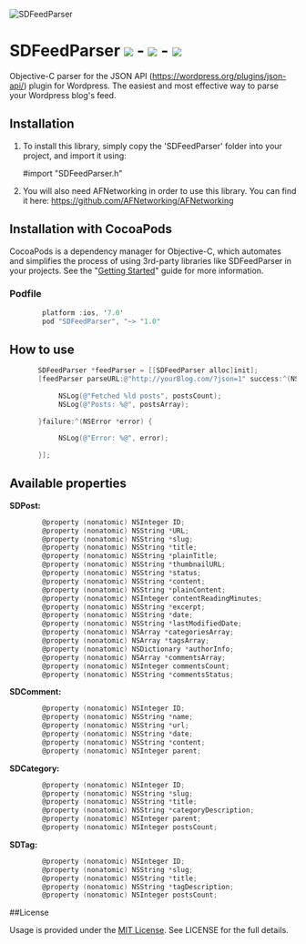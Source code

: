 ![SDFeedParser](https://dl.dropboxusercontent.com/s/5gvds2nhdjm6avd/sdfeedparser.png)

SDFeedParser  ![](http://img.shields.io/cocoapods/v/SDFeedParser.svg?style=flat)     -      ![](http://img.shields.io/cocoapods/p/SDFeedParser.svg?style=flat)   - 	      ![](http://img.shields.io/cocoapods/l/SDFeedParser.svg?style=flat)
============

Objective-C parser for the JSON API (https://wordpress.org/plugins/json-api/) plugin for Wordpress. The easiest and most effective way to parse your Wordpress blog's feed.


## Installation
1. To install this library, simply copy the 'SDFeedParser' folder into your project, and import it using:
	
	#import "SDFeedParser.h"

2. You will also need AFNetworking in order to use this library. You can find it here: https://github.com/AFNetworking/AFNetworking

## Installation with CocoaPods

CocoaPods is a dependency manager for Objective-C, which automates and simplifies the process of using 3rd-party libraries like SDFeedParser in your projects. See the "[Getting Started](http://guides.cocoapods.org/syntax/podfile.html)" guide for more information.

### Podfile
```objective-c
        platform :ios, '7.0'
        pod "SDFeedParser", "~> "1.0"
```

## How to use
```objective-c
       SDFeedParser *feedParser = [[SDFeedParser alloc]init];
       [feedParser parseURL:@"http://yourBlog.com/?json=1" success:^(NSArray *postsArray, NSInteger postsCount) {
        
        	NSLog(@"Fetched %ld posts", postsCount);
        	NSLog(@"Posts: %@", postsArray);
        
       }failure:^(NSError *error) {
        
        	NSLog(@"Error: %@", error);
        
       }];
```

## Available properties
**SDPost:**
```objective-c
        @property (nonatomic) NSInteger ID;
        @property (nonatomic) NSString *URL;
        @property (nonatomic) NSString *slug;
        @property (nonatomic) NSString *title;
        @property (nonatomic) NSString *plainTitle;
        @property (nonatomic) NSString *thumbnailURL;
        @property (nonatomic) NSString *status;
        @property (nonatomic) NSString *content;
        @property (nonatomic) NSString *plainContent;
        @property (nonatomic) NSInteger contentReadingMinutes;
        @property (nonatomic) NSString *excerpt;
        @property (nonatomic) NSString *date;
        @property (nonatomic) NSString *lastModifiedDate;
        @property (nonatomic) NSArray *categoriesArray;
        @property (nonatomic) NSArray *tagsArray;
        @property (nonatomic) NSDictionary *authorInfo;
        @property (nonatomic) NSArray *commentsArray;
        @property (nonatomic) NSInteger commentsCount;
        @property (nonatomic) NSString *commentsStatus;
```
**SDComment:**
```objective-c
        @property (nonatomic) NSInteger ID;
        @property (nonatomic) NSString *name;
        @property (nonatomic) NSString *url;
        @property (nonatomic) NSString *date;
        @property (nonatomic) NSString *content;
        @property (nonatomic) NSInteger parent;
```
**SDCategory:**
```objective-c
        @property (nonatomic) NSInteger ID;
        @property (nonatomic) NSString *slug;
        @property (nonatomic) NSString *title;
        @property (nonatomic) NSString *categoryDescription;
        @property (nonatomic) NSInteger parent;
        @property (nonatomic) NSInteger postsCount;
```

**SDTag:**
```objective-c
        @property (nonatomic) NSInteger ID;
        @property (nonatomic) NSString *slug;
        @property (nonatomic) NSString *title;
        @property (nonatomic) NSString *tagDescription;
        @property (nonatomic) NSInteger postsCount;
```


##License

Usage is provided under the [MIT License](http://http//opensource.org/licenses/mit-license.php). See LICENSE for the full details.


